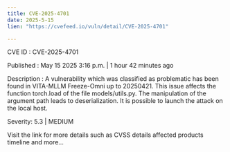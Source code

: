 ```yaml
---
title: CVE-2025-4701
date: 2025-5-15
lien: "https://cvefeed.io/vuln/detail/CVE-2025-4701"

---
```


CVE ID : CVE-2025-4701

Published :  May 15
2025
3:16 p.m. | 1 hour
42 minutes ago

Description : A vulnerability
which was classified as problematic
has been found in VITA-MLLM Freeze-Omni up to 20250421. This issue affects the function torch.load of the file models/utils.py. The manipulation of the argument path leads to deserialization. It is possible to launch the attack on the local host.

Severity: 5.3 | MEDIUM

Visit the link for more details
such as CVSS details
affected products
timeline
and more...
